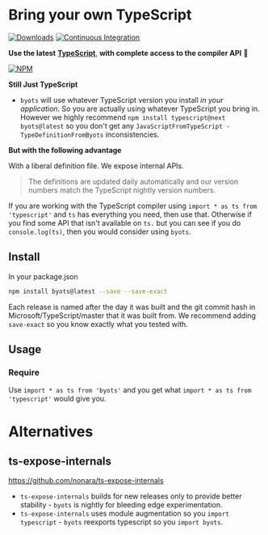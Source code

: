# Bring your own TypeScript
[![Downloads](http://img.shields.io/npm/dm/byots.svg)](https://npmjs.org/package/byots)
[![Continuous Integration](https://github.com/basarat/byots/actions/workflows/ci.yml/badge.svg)](https://github.com/basarat/byots/actions/workflows/ci.yml)


**Use the latest** [**TypeScript**](https://github.com/Microsoft/TypeScript), **with complete access to the compiler API** 🌹

[![NPM](https://nodei.co/npm-dl/byots.png)](https://nodei.co/npm/byots/)


**Still Just TypeScript**

* `byots` will use whatever TypeScript version you install *in your application*. So you are actually using whatever TypeScript you bring in. However we highly recommend `npm install typescript@next byots@latest` so you don't get any `JavaScriptFromTypeScript - TypeDefinitionFromByots` inconsistencies.

**But with the following advantage**

With a liberal definition file. We expose internal APIs.

> The definitions are updated daily automatically and our version numbers match the TypeScript nightly version numbers.

If you are working with the TypeScript compiler using `import * as ts from 'typescript'` and `ts` has everything you need, then use that. Otherwise if you find some API that isn't available on `ts.` but you can see if you do `console.log(ts)`, then you would consider using `byots`.


## Install
In your package.json

```sh
npm install byots@latest --save --save-exact
```

Each release is named after the day it was built and the git commit hash in Microsoft/TypeScript/master that it was built from. We recommend adding `save-exact` so you know exactly what you tested with.

## Usage

### Require
Use `import * as ts from 'byots'` and you get what `import * as ts from 'typescript'` would give you.


# Alternatives

## ts-expose-internals

https://github.com/nonara/ts-expose-internals
* `ts-expose-internals` builds for new releases only to provide better stability - `byots` is nightly for bleeding edge experimentation.
* `ts-expose-internals` uses module augmentation so you `import typescript` - `byots` reexports typescript so you `import byots`.

